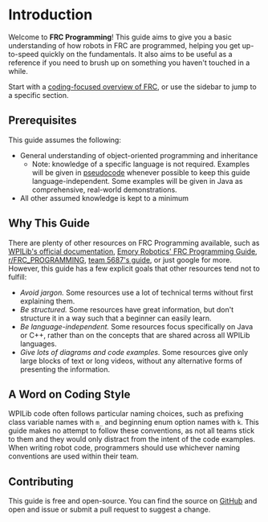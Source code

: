 # Introduction

Welcome to **FRC Programming**! This guide aims to give you a basic understanding of how robots in FRC are programmed, helping you get up-to-speed quickly on the fundamentals.
It also aims to be useful as a reference if you need to brush up on something you haven't touched in a while.

Start with a [coding-focused overview of FRC][overview], or use the sidebar to jump to a specific section.

[overview]: /overview.md

## Prerequisites

This guide assumes the following:

- General understanding of object-oriented programming and inheritance
  - Note: knowledge of a specific language is not required.
    Examples will be given in [pseudocode] whenever possible to keep this guide language-independent.
    Some examples will be given in Java as comprehensive, real-world demonstrations.
- All other assumed knowledge is kept to a minimum

[pseudocode]: https://en.wikipedia.org/wiki/Pseudocode

## Why This Guide

There are plenty of other resources on FRC Programming available, such as
[WPILib's official documentation][wpilib-docs], [Emory Robotics' FRC Programming Guide][emory-guide],
[r/FRC_PROGRAMMING][r-frcprogramming], [team 5687's guide][5687-guide], or just google for more.
However, this guide has a few explicit goals that other resources tend not to fulfill:

- *Avoid jargon.* Some resources use a lot of technical terms without first explaining them.
- *Be structured.* Some resources have great information, but don't structure it in a way such that a beginner can easily learn.
- *Be language-independent.* Some resources focus specifically on Java or C++, rather than on the concepts that are shared across all WPILib languages.
- *Give lots of diagrams and code examples.* Some resources give only large blocks of text or long videos, without any alternative forms of presenting the information.

[wpilib-docs]: https://docs.wpilib.org/en/stable/index.html
[emory-guide]: https://github.com/Emory-Robotics/FRC-Programming-Guide
[r-frcprogramming]: https://www.reddit.com/r/FRC_PROGRAMMING/
[5687-guide]: https://github.com/frc5687/2021-tutorial

## A Word on Coding Style

WPILib code often follows particular naming choices, such as prefixing class variable names with `m_` and beginning enum option names with `k`.
This guide makes no attempt to follow these conventions, as not all teams stick to them
and they would only distract from the intent of the code examples.
When writing robot code, programmers should use whichever naming conventions are used within their team.

## Contributing

This guide is free and open-source. You can find the source on [GitHub] and open and issue or submit a pull request to suggest a change.

[GitHub]: https://github.com/JoeWildfong/frc-programming
